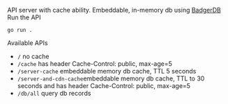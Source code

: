 API server with cache ability. Embeddable, in-memory db using [BadgerDB](https://dgraph.io/docs/badger/)
Run the API

```
go run .
```

Available APIs

- `/` no cache
- `/cache` has header Cache-Control: public, max-age=5
- `/server-cache` embeddable memory db cache, TTL 5 seconds
- `/server-and-cdn-cache`embeddable memory db cache, TTL to 30 seconds and has header Cache-Control: public, max-age=5
- `/db/all` query db records
